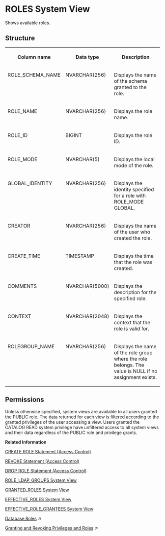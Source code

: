 <!-- loio20cd8af175191014a538d0938ced7f6a -->

# ROLES System View

Shows available roles.



<a name="loio20cd8af175191014a538d0938ced7f6a___r_o_l_e_s_1struct_ROLES"/>

## Structure


<table>
<tr>
<th valign="top">

Column name

</th>
<th valign="top">

Data type

</th>
<th valign="top">

Description

</th>
</tr>
<tr>
<td valign="top">

ROLE\_SCHEMA\_NAME

</td>
<td valign="top">

NVARCHAR\(256\)

</td>
<td valign="top">

Displays the name of the schema granted to the role.

</td>
</tr>
<tr>
<td valign="top">

ROLE\_NAME

</td>
<td valign="top">

NVARCHAR\(256\)

</td>
<td valign="top">

Displays the role name.

</td>
</tr>
<tr>
<td valign="top">

ROLE\_ID

</td>
<td valign="top">

BIGINT

</td>
<td valign="top">

Displays the role ID.

</td>
</tr>
<tr>
<td valign="top">

ROLE\_MODE

</td>
<td valign="top">

NVARCHAR\(5\)

</td>
<td valign="top">

Displays the local mode of the role.

</td>
</tr>
<tr>
<td valign="top">

GLOBAL\_IDENTITY

</td>
<td valign="top">

NVARCHAR\(256\)

</td>
<td valign="top">

Displays the identity specified for a role with ROLE\_MODE GLOBAL.

</td>
</tr>
<tr>
<td valign="top">

CREATOR

</td>
<td valign="top">

NVARCHAR\(256\)

</td>
<td valign="top">

Displays the name of the user who created the role.

</td>
</tr>
<tr>
<td valign="top">

CREATE\_TIME

</td>
<td valign="top">

TIMESTAMP

</td>
<td valign="top">

Displays the time that the role was created.

</td>
</tr>
<tr>
<td valign="top">

COMMENTS

</td>
<td valign="top">

NVARCHAR\(5000\)

</td>
<td valign="top">

Displays the description for the specified role.

</td>
</tr>
<tr>
<td valign="top">

CONTEXT

</td>
<td valign="top">

NVARCHAR\(2048\)

</td>
<td valign="top">

Displays the context that the role is valid for.

</td>
</tr>
<tr>
<td valign="top">

ROLEGROUP\_NAME

</td>
<td valign="top">

NVARCHAR\(256\)

</td>
<td valign="top">

Displays the name of the role group where the role belongs. The value is NULL if no assignment exists.

</td>
</tr>
</table>



<a name="loio20cd8af175191014a538d0938ced7f6a__section_b1v_g1p_dzb"/>

## Permissions

Unless otherwise specified, system views are available to all users granted the PUBLIC role. The data returned for each view is filtered according to the granted privileges of the user accessing a view. Users granted the CATALOG READ system privilege have unfiltered access to all system views and their data regardless of the PUBLIC role and privilege grants.

**Related Information**  


[CREATE ROLE Statement \(Access Control\)](../../010-SQL-Reference/012-SQL-Statements/create-role-statement-access-control-20d4a23.md "Creates a new role.")

[REVOKE Statement \(Access Control\)](../../010-SQL-Reference/012-SQL-Statements/revoke-statement-access-control-20fc91c.md "Revokes roles or privileges for the specified objects from a user or role.")

[DROP ROLE Statement \(Access Control\)](../../010-SQL-Reference/012-SQL-Statements/drop-role-statement-access-control-20d74f7.md "Drops a role.")

[ROLE\_LDAP\_GROUPS System View](role-ldap-groups-system-view-5f1dffe.md "Shows the mapping between SAP HANA roles and LDAP groups.")

[GRANTED\_ROLES System View](granted-roles-system-view-20a5c3b.md "Provides information about roles granted to users or other roles.")

[EFFECTIVE\_ROLES System View](effective-roles-system-view-20a3229.md "Provides the roles of the current user.")

[EFFECTIVE\_ROLE\_GRANTEES System View](effective-role-grantees-system-view-d2beddd.md "Provides information regarding the users and roles that the role is granted to.")

[Database Roles](https://help.sap.com/viewer/a1317de16a1e41a6b0ff81849d80713c/2024_3_QRC/en-US/e7f358b6e85b4610a2b62c5a25755fc0.html "A database role is a collection of privileges that can be granted to either a database user or another role in runtime.") :arrow_upper_right:

[Granting and Revoking Privileges and Roles](https://help.sap.com/viewer/a1317de16a1e41a6b0ff81849d80713c/2024_3_QRC/en-US/c719b2e7d9761014b9d798770c3d0958.html "To be able to grant and revoke privileges and roles to and from users and roles, the granting or revoking user must meet a number of prerequisites.") :arrow_upper_right:

